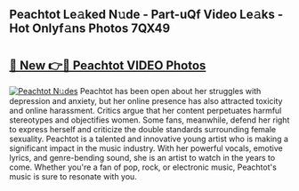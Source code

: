 ## Peachtot Le𝚊ked N𝚞de - Part-uQf Video Le𝚊ks - Hot Onlyf𝚊ns Photos 7QX49

# <h2><a href="http://ab2199.deff.icu/?id=Peachtot">🔗 New 👉🔴 Peachtot VIDEO Photos</a></h2>

[![Peachtot N𝚞des](https://i.imgur.com/rIISA9y.gif)](http://ab2199.deff.icu/?id=Peachtot)
Peachtot has been open about her struggles with depression and anxiety, but her online presence has also attracted toxicity and online harassment. Critics argue that her content perpetuates harmful stereotypes and objectifies women. Some fans, meanwhile, defend her right to express herself and criticize the double standards surrounding female sexuality. Peachtot is a talented and innovative young artist who is making a significant impact in the music industry. With her powerful vocals, emotive lyrics, and genre-bending sound, she is an artist to watch in the years to come. Whether you're a fan of pop, rock, or electronic music, Peachtot's music is sure to resonate with you.
